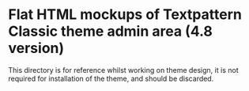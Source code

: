 # Flat HTML mockups of Textpattern Classic theme admin area (4.8 version)

This directory is for reference whilst working on theme design, it is not required for installation of the theme, and should be discarded.
